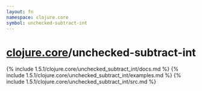 ```yaml
---
layout: fn
namespace: clojure.core
symbol: unchecked-subtract-int
---
```


# [clojure.core](../)/unchecked-subtract-int

{% include 1.5.1/clojure.core/unchecked_subtract_int/docs.md %}
{% include 1.5.1/clojure.core/unchecked_subtract_int/examples.md %}
{% include 1.5.1/clojure.core/unchecked_subtract_int/src.md %}

